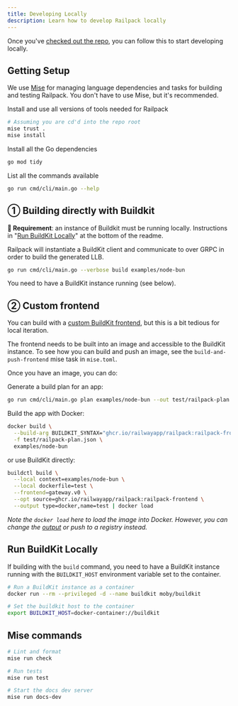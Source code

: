 ```yaml
---
title: Developing Locally
description: Learn how to develop Railpack locally
---
```


Once you've [checked out the repo](https://github.com/railwayapp/railpack), you
can follow this to start developing locally.

## Getting Setup

We use [Mise](https://mise.jdx.dev/) for managing language dependencies and
tasks for building and testing Railpack. You don't have to use Mise, but it's
recommended.

Install and use all versions of tools needed for Railpack

```bash
# Assuming you are cd'd into the repo root
mise trust .
mise install
```

Install all the Go dependencies

```bash
go mod tidy
```

List all the commands available

```bash
go run cmd/cli/main.go --help
```

## ① Building directly with Buildkit

**👋 Requirement**: an instance of Buildkit must be running locally.
Instructions in "[Run BuildKit Locally](#run-buildkit-locally)" at the bottom of
the readme.

Railpack will instantiate a BuildKit client and communicate to over GRPC in
order to build the generated LLB.

```bash
go run cmd/cli/main.go --verbose build examples/node-bun
```

You need to have a BuildKit instance running (see below).

## ② Custom frontend

You can build with a [custom BuildKit frontend](/guides/custom-frontend), but
this is a bit tedious for local iteration.

The frontend needs to be built into an image and accessible to the BuildKit
instance. To see how you can build and push an image, see the
`build-and-push-frontend` mise task in `mise.toml`.

Once you have an image, you can do:

Generate a build plan for an app:

```bash
go run cmd/cli/main.go plan examples/node-bun --out test/railpack-plan.json
```

Build the app with Docker:

```bash
docker build \
  --build-arg BUILDKIT_SYNTAX="ghcr.io/railwayapp/railpack:railpack-frontend" \
  -f test/railpack-plan.json \
  examples/node-bun
```

or use BuildKit directly:

```bash
buildctl build \
  --local context=examples/node-bun \
  --local dockerfile=test \
  --frontend=gateway.v0 \
  --opt source=ghcr.io/railwayapp/railpack:railpack-frontend \
  --output type=docker,name=test | docker load
```

_Note the `docker load` here to load the image into Docker. However, you can
change the [output](https://github.com/moby/buildkit?tab=readme-ov-file#output)
or push to a registry instead._

## Run BuildKit Locally

If building with the `build` command, you need to have a BuildKit instance
running with the `BUILDKIT_HOST` environment variable set to the container.

```bash
# Run a BuildKit instance as a container
docker run --rm --privileged -d --name buildkit moby/buildkit

# Set the buildkit host to the container
export BUILDKIT_HOST=docker-container://buildkit
```

## Mise commands

```bash
# Lint and format
mise run check

# Run tests
mise run test

# Start the docs dev server
mise run docs-dev
```
